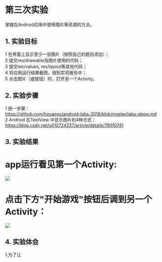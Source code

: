 # 第三次实验 
掌握在Android应用中使用图片等资源的方法。
## 1. 实验目标
1    在界面上显示至少一张图片（按照自己的题目添加）；  
2    提交res/drawable及图片使用的代码；  
3    提交res/values, res/layout等其他代码；  
4    将应用运行结果截图，放到实验报告中；  
5    点击图片（或按钮）时，打开另一个Activity。  
## 2. 实验步骤

1   统一步骤：  
    https://github.com/hzuapps/android-labs-2018/blob/master/labs-steps.md  
2   Android 在TextView 中显示图片的4种方式：  
    https://blog.csdn.net/u012724237/article/details/79010741  


## 3. 实验结果
# app运行看见第一个Activity:
![](https://github.com/yangyangyang2017/android-labs-2018/blob/master/soft1614080902221/%E7%AC%AC%E4%B8%89%E6%AC%A1%E5%AE%9E%E9%AA%8C%E8%BF%90%E8%A1%8C%E6%88%AA%E5%9B%BE1.png)















# 点击下方"开始游戏"按钮后调到另一个Activity：
![](https://github.com/yangyangyang2017/android-labs-2018/blob/master/soft1614080902221/%E7%AC%AC%E4%B8%89%E6%AC%A1%E5%AE%9E%E9%AA%8C%E8%BF%90%E8%A1%8C%E6%88%AA%E5%9B%BE2.png)


## 4. 实验体会
 1.为了让
